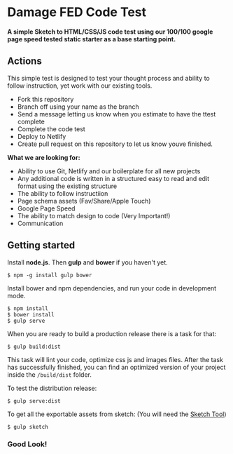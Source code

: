 # Damage FED Code Test

**A simple Sketch to HTML/CSS/JS code test using our 100/100 google page speed tested static starter as a base starting point.**

## Actions
This simple test is designed to test your thought process and ability to follow instruction, yet work with our existing tools.

- Fork this repository
- Branch off using your name as the branch
- Send a message letting us know when you estimate to have the ttest complete
- Complete the code test
- Deploy to Netlify
- Create pull request on this repository to let us know youve finished.

**What we are looking for:**

- Ability to use Git, Netlify and our boilerplate for all new projects
- Any additional code is written in a structured easy to read and edit format using the existing structure
- The ability to follow instructiion
- Page schema assets (Fav/Share/Apple Touch)
- Google Page Speed
- The ability to match design to code (Very Important!)
- Communication


## Getting started

Install **node.js**. Then **gulp** and **bower** if you haven't yet.

    $ npm -g install gulp bower

Install bower and npm dependencies, and run your code in development mode.

    $ npm install
    $ bower install
    $ gulp serve

When you are ready to build a production release there is a task for that:

    $ gulp build:dist

This task will lint your code, optimize css js and images files. After the task has successfully finished, you can find an optimized version of your project inside the  `/build/dist` folder.

To test the distribution release:

    $ gulp serve:dist

To get all the exportable assets from sketch: (You will need the [Sketch Tool](https://www.sketchapp.com/tool/))

    $ gulp sketch

### Good Look!